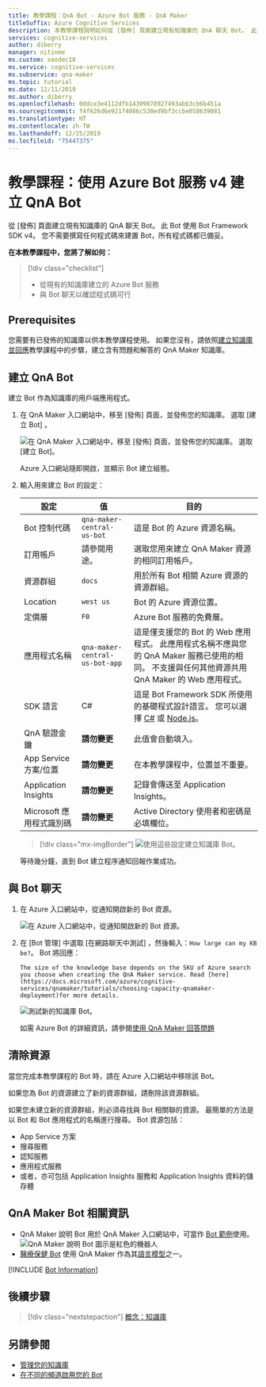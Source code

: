 ```yaml
---
title: 教學課程：QnA Bot - Azure Bot 服務 - QnA Maker
titleSuffix: Azure Cognitive Services
description: 本教學課程說明如何從 [發佈] 頁面建立現有知識庫的 QnA 聊天 Bot。 此 Bot 使用 Bot Framework SDK v4。 您不需要撰寫任何程式碼來建置 Bot，所有程式碼都已備妥。
services: cognitive-services
author: diberry
manager: nitinme
ms.custom: seodec18
ms.service: cognitive-services
ms.subservice: qna-maker
ms.topic: tutorial
ms.date: 12/11/2019
ms.author: diberry
ms.openlocfilehash: 0ddce3e4112dfb14309878927493abb3cb6b451a
ms.sourcegitcommit: f4f626d6e92174086c530ed9bf3ccbe058639081
ms.translationtype: HT
ms.contentlocale: zh-TW
ms.lasthandoff: 12/25/2019
ms.locfileid: "75447375"
---
```

# <a name="tutorial-create-a-qna-bot-with-azure-bot-service-v4"></a>教學課程：使用 Azure Bot 服務 v4 建立 QnA Bot

從 [發佈]  頁面建立現有知識庫的 QnA 聊天 Bot。 此 Bot 使用 Bot Framework SDK v4。 您不需要撰寫任何程式碼來建置 Bot，所有程式碼都已備妥。

**在本教學課程中，您將了解如何：**

<!-- green checkmark -->
> [!div class="checklist"]
> * 從現有的知識庫建立的 Azure Bot 服務
> * 與 Bot 聊天以確認程式碼可行

## <a name="prerequisites"></a>Prerequisites

您需要有已發佈的知識庫以供本教學課程使用。 如果您沒有，請依照[建立知識庫並回應](create-publish-query-in-portal.md)教學課程中的步驟，建立含有問題和解答的 QnA Maker 知識庫。

<a name="create-a-knowledge-base-bot"></a>

## <a name="create-a-qna-bot"></a>建立 QnA Bot

建立 Bot 作為知識庫的用戶端應用程式。

1. 在 QnA Maker 入口網站中，移至 [發佈]  頁面，並發佈您的知識庫。 選取 [建立 Bot]  。

    ![在 QnA Maker 入口網站中，移至 [發佈] 頁面，並發佈您的知識庫。 選取 [建立 Bot]。](../media/qnamaker-tutorials-create-bot/create-bot-from-published-knowledge-base-page.png)

    Azure 入口網站隨即開啟，並顯示 Bot 建立組態。

1.  輸入用來建立 Bot 的設定：

    |設定|值|目的|
    |--|--|--|
    |Bot 控制代碼|`qna-maker-central-us-bot`|這是 Bot 的 Azure 資源名稱。|
    |訂用帳戶|請參閱用途。|選取您用來建立 QnA Maker 資源的相同訂用帳戶。|
    |資源群組|`docs`|用於所有 Bot 相關 Azure 資源的資源群組。|
    |Location|`west us`|Bot 的 Azure 資源位置。|
    |定價層|`F0`|Azure Bot 服務的免費層。|
    |應用程式名稱|`qna-maker-central-us-bot-app`|這是僅支援您的 Bot 的 Web 應用程式。 此應用程式名稱不應與您的 QnA Maker 服務已使用的相同。 不支援與任何其他資源共用 QnA Maker 的 Web 應用程式。|
    |SDK 語言|C#|這是 Bot Framework SDK 所使用的基礎程式設計語言。 您可以選擇 [C#](https://github.com/Microsoft/botbuilder-dotnet) 或 [Node.js](https://github.com/Microsoft/botbuilder-js)。|
    |QnA 驗證金鑰|**請勿變更**|此值會自動填入。|
    |App Service 方案/位置|**請勿變更**|在本教學課程中，位置並不重要。|
    |Application Insights|**請勿變更**|記錄會傳送至 Application Insights。|
    |Microsoft 應用程式識別碼|**請勿變更**|Active Directory 使用者和密碼是必填欄位。|

    > [!div class="mx-imgBorder"]
    > ![使用這些設定建立知識庫 Bot。](../media/qnamaker-tutorials-create-bot/create-bot-from-published-knowledge-base.png)

    等待幾分鐘，直到 Bot 建立程序通知回報作業成功。

<a name="test-the-bot"></a>

## <a name="chat-with-the-bot"></a>與 Bot 聊天

1. 在 Azure 入口網站中，從通知開啟新的 Bot 資源。

    ![在 Azure 入口網站中，從通知開啟新的 Bot 資源。](../media/qnamaker-tutorials-create-bot/azure-portal-notifications.png)

1. 在 [Bot 管理]  中選取 [在網路聊天中測試]  ，然後輸入：`How large can my KB be?`。 Bot 將回應：


    `The size of the knowledge base depends on the SKU of Azure search you choose when creating the QnA Maker service. Read [here](https://docs.microsoft.com/azure/cognitive-services/qnamaker/tutorials/choosing-capacity-qnamaker-deployment)for more details.`


    ![測試新的知識庫 Bot。](../media/qnamaker-tutorial-create-publish-query-in-portal/test-bot-in-web-chat-in-azure-portal.png)

    如需 Azure Bot 的詳細資訊，請參閱[使用 QnA Maker 回答問題](https://docs.microsoft.com/azure/bot-service/bot-builder-howto-qna?view=azure-bot-service-4.0&tabs=cs)

## <a name="clean-up-resources"></a>清除資源

當您完成本教學課程的 Bot 時，請在 Azure 入口網站中移除該 Bot。

如果您為 Bot 的資源建立了新的資源群組，請刪除該資源群組。

如果您未建立新的資源群組，則必須尋找與 Bot 相關聯的資源。 最簡單的方法是以 Bot 和 Bot 應用程式的名稱進行搜尋。 Bot 資源包括：

* App Service 方案
* 搜尋服務
* 認知服務
* 應用程式服務
* 或者，亦可包括 Application Insights 服務和 Application Insights 資料的儲存體


## <a name="related-to-qna-maker-bots"></a>QnA Maker Bot 相關資訊

* QnA Maker 說明 Bot 用於 QnA Maker 入口網站中，可當作 [Bot 範例](https://github.com/microsoft/BotBuilder-Samples/tree/master/experimental/qnamaker-support)使用。
    ![QnA Maker 說明 Bot 圖示是紅色的機器人](../media/qnamaker-tutorials-create-bot/answer-bot-icon.PNG)
* [醫療保健 Bot](https://docs.microsoft.com/HealthBot/qna_model_howto) 使用 QnA Maker 作為其[語言模型](https://docs.microsoft.com/HealthBot/qna_model_howto)之一。


[!INCLUDE [Bot Information](../../../../includes/cognitive-services-qnamaker-luis-bot-info.md)]

## <a name="next-steps"></a>後續步驟

> [!div class="nextstepaction"]
> [概念：知識庫](../concepts/knowledge-base.md)

## <a name="see-also"></a>另請參閱

- [管理您的知識庫](https://qnamaker.ai)
- [在不同的頻道啟用您的 Bot](https://docs.microsoft.com/azure/bot-service/bot-service-manage-channels)
